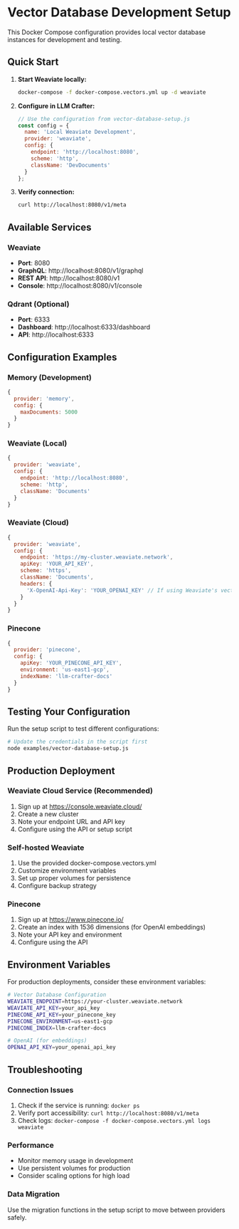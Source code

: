 # Vector Database Development Setup

This Docker Compose configuration provides local vector database instances for development and testing.

## Quick Start

1. **Start Weaviate locally:**
   ```bash
   docker-compose -f docker-compose.vectors.yml up -d weaviate
   ```

2. **Configure in LLM Crafter:**
   ```javascript
   // Use the configuration from vector-database-setup.js
   const config = {
     name: 'Local Weaviate Development',
     provider: 'weaviate',
     config: {
       endpoint: 'http://localhost:8080',
       scheme: 'http',
       className: 'DevDocuments'
     }
   };
   ```

3. **Verify connection:**
   ```bash
   curl http://localhost:8080/v1/meta
   ```

## Available Services

### Weaviate
- **Port**: 8080
- **GraphQL**: http://localhost:8080/v1/graphql
- **REST API**: http://localhost:8080/v1
- **Console**: http://localhost:8080/v1/console

### Qdrant (Optional)
- **Port**: 6333
- **Dashboard**: http://localhost:6333/dashboard
- **API**: http://localhost:6333

## Configuration Examples

### Memory (Development)
```javascript
{
  provider: 'memory',
  config: {
    maxDocuments: 5000
  }
}
```

### Weaviate (Local)
```javascript
{
  provider: 'weaviate',
  config: {
    endpoint: 'http://localhost:8080',
    scheme: 'http',
    className: 'Documents'
  }
}
```

### Weaviate (Cloud)
```javascript
{
  provider: 'weaviate',
  config: {
    endpoint: 'https://my-cluster.weaviate.network',
    apiKey: 'YOUR_API_KEY',
    scheme: 'https',
    className: 'Documents',
    headers: {
      'X-OpenAI-Api-Key': 'YOUR_OPENAI_KEY' // If using Weaviate's vectorizer
    }
  }
}
```

### Pinecone
```javascript
{
  provider: 'pinecone',
  config: {
    apiKey: 'YOUR_PINECONE_API_KEY',
    environment: 'us-east1-gcp',
    indexName: 'llm-crafter-docs'
  }
}
```

## Testing Your Configuration

Run the setup script to test different configurations:

```bash
# Update the credentials in the script first
node examples/vector-database-setup.js
```

## Production Deployment

### Weaviate Cloud Service (Recommended)
1. Sign up at https://console.weaviate.cloud/
2. Create a new cluster
3. Note your endpoint URL and API key
4. Configure using the API or setup script

### Self-hosted Weaviate
1. Use the provided docker-compose.vectors.yml
2. Customize environment variables
3. Set up proper volumes for persistence
4. Configure backup strategy

### Pinecone
1. Sign up at https://www.pinecone.io/
2. Create an index with 1536 dimensions (for OpenAI embeddings)
3. Note your API key and environment
4. Configure using the API

## Environment Variables

For production deployments, consider these environment variables:

```bash
# Vector Database Configuration
WEAVIATE_ENDPOINT=https://your-cluster.weaviate.network
WEAVIATE_API_KEY=your_api_key
PINECONE_API_KEY=your_pinecone_key
PINECONE_ENVIRONMENT=us-east1-gcp
PINECONE_INDEX=llm-crafter-docs

# OpenAI (for embeddings)
OPENAI_API_KEY=your_openai_api_key
```

## Troubleshooting

### Connection Issues
1. Check if the service is running: `docker ps`
2. Verify port accessibility: `curl http://localhost:8080/v1/meta`
3. Check logs: `docker-compose -f docker-compose.vectors.yml logs weaviate`

### Performance
- Monitor memory usage in development
- Use persistent volumes for production
- Consider scaling options for high load

### Data Migration
Use the migration functions in the setup script to move between providers safely.
